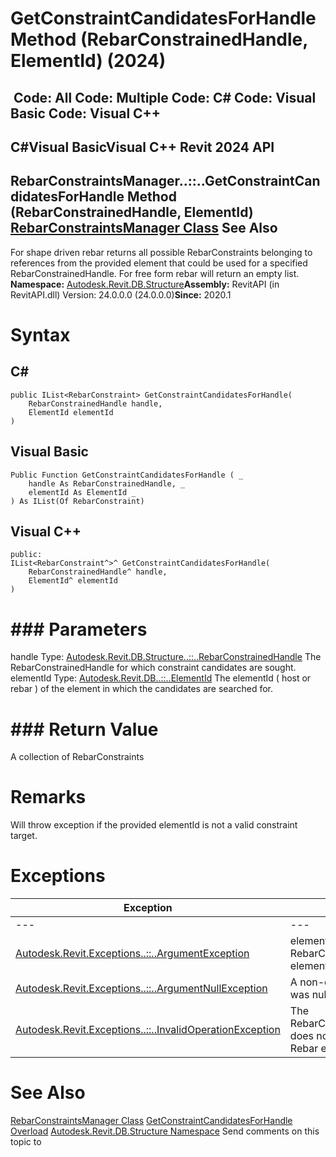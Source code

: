 # GetConstraintCandidatesForHandle Method (RebarConstrainedHandle, ElementId) (2024)

﻿
 Code: All Code: Multiple Code: C# Code: Visual Basic Code: Visual C++   
---  
C#Visual BasicVisual C++
Revit 2024 API  
---  
RebarConstraintsManager..::..GetConstraintCandidatesForHandle Method (RebarConstrainedHandle, ElementId)  
[RebarConstraintsManager Class](32fe1ec6-ddb3-feac-f18c-8683b054f639.md "RebarConstraintsManager Class") See Also  
---  
For shape driven rebar returns all possible RebarConstraints belonging to references from the provided element that could be used for a specified RebarConstrainedHandle.
For free form rebar will return an empty list.
**Namespace:** [Autodesk.Revit.DB.Structure](d586b341-f687-9d90-e96d-255806b7d4fc.md "Autodesk.Revit.DB.Structure Namespace")**Assembly:** RevitAPI (in RevitAPI.dll) Version: 24.0.0.0 (24.0.0.0)**Since:** 2020.1 
# Syntax
C#  
---  
```text
public IList<RebarConstraint> GetConstraintCandidatesForHandle(
	RebarConstrainedHandle handle,
	ElementId elementId
)
```
  
Visual Basic  
---  
```text
Public Function GetConstraintCandidatesForHandle ( _
	handle As RebarConstrainedHandle, _
	elementId As ElementId _
) As IList(Of RebarConstraint)
```
  
Visual C++  
---  
```text
public:
IList<RebarConstraint^>^ GetConstraintCandidatesForHandle(
	RebarConstrainedHandle^ handle, 
	ElementId^ elementId
)
```
  
# ### Parameters
handle
    Type: [Autodesk.Revit.DB.Structure..::..RebarConstrainedHandle](08b4c4a3-3bb9-0801-9cc8-cd5420a306d9.md "RebarConstrainedHandle Class") The RebarConstrainedHandle for which constraint candidates are sought. 
elementId
    Type: [Autodesk.Revit.DB..::..ElementId](44f3f7b1-3229-3404-93c9-dc5e70337dd6.md "ElementId Class") The elementId ( host or rebar ) of the element in which the candidates are searched for. 
# ### Return Value
A collection of RebarConstraints 
# Remarks
Will throw exception if the provided elementId is not a valid constraint target. 
# Exceptions
| Exception | Condition |
| --- | --- |
| --- | --- |
| [Autodesk.Revit.Exceptions..::..ArgumentException](2e6e4206-97a8-dd4b-df5d-4269f4bb6088.md "ArgumentException Class") | elementId is not a valid RebarConstraint target element. |
| [Autodesk.Revit.Exceptions..::..ArgumentNullException](631e1424-60f4-929b-4e52-dda9dcd26316.md "ArgumentNullException Class") | A non-optional argument was null |
| [Autodesk.Revit.Exceptions..::..InvalidOperationException](9e715f03-3884-e539-4dd6-8d7545733adc.md "InvalidOperationException Class") | The RebarConstraintsManager does not manage a valid Rebar element. |

# See Also
[RebarConstraintsManager Class](32fe1ec6-ddb3-feac-f18c-8683b054f639.md "RebarConstraintsManager Class")
[GetConstraintCandidatesForHandle Overload](96d684e3-2ec9-37ee-cfd0-2aa4b09e28fc.md "GetConstraintCandidatesForHandle Method")
[Autodesk.Revit.DB.Structure Namespace](d586b341-f687-9d90-e96d-255806b7d4fc.md "Autodesk.Revit.DB.Structure Namespace")
Send comments on this topic to 